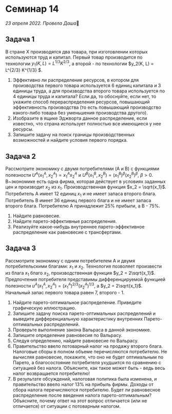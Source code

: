 # Семинар 14

*23 апреля 2022. Провела Даша*🐼

## Задача 1 

В стране Х производятся два товара, при изготовлении которых используются труд и капитал. Первый товар производится по технологии $y_1(K, L) = L^{1/3}K^{2/3}$, а второй - по технологии $y_2(K, L) = L^{2/3} K^{1/3} $.

1. Эффективно ли распределение ресурсов, в котором для производства первого товара используется 6 единиц капитала и 3 единицы труда, а для производства второго товара используется по 4 единицы труда и капитала? Если да, то обоснуйте, если нет, то укажите способ перераспределения ресурсов, повышающий эффективность производства (то есть повышающий производство какого-либо товара без уменьшения производства другого).
2. Изобразите в ящике Эджворта данное распределение, если известно, что страна использует полностью все имеющиеся у нее ресурсы.
3. Запишите задачу на поиск границы производственных возможностей и найдите условия первого порядка.

## Задача 2

Рассмотрите экономику с двумя потребителями (A и B) с функциями полезности $U^A(x_1^A, x_2^A) = x_1^A x_2^A$ и $U^B(x_1^B, x_2^B) = \left( x_1^B\right)^\beta \left( x_2^B\right)^\beta$, $\beta >0$. В~экономике есть одна фирма, которая действует в условиях заданных цен и производит $x_2$ из $x_1$. Производственная функция $x_2 = \sqrt{x_1}$. Потребитель A имеет 12 единиц $x_1$ и не имеет запаса второго блага. Потребитель B имеет 36 единиц первого блага и не имеет запаса второго блага. Потребителю А принадлежит 25\% прибыли, а B - 75\%.
 
1. Найдите равновесие.
2. Найдите парето-эффективные распределения.
3. Реализуйте какое-нибудь внутреннее парето-эффективное распределение как равновесие с трансфертами.


## Задача 3

Рассмотрите экономику с одним потребителем A и двумя потребительскими благами: $x_1$ и $x_2$. Технология позволяет произвести из блага $x_1$ благо $x_2$, производственная функция $y_2 = 2\sqrt{x_1}$. Предпочтения потребителя представимы дифференцируемой функцией полезности $u^A(x^A_1 ,x^A_2) =
(x^A_1 )^{2/3} (x^A_2)^{1/3}$, а $y_2 = 2\sqrt{x_1}$. Начальный запас первого товара равен 7, второго - 1.

1. Найдите парето-оптимальное распределение. Приведите графическую иллюстрацию.
2. Запишите задачу поиска парето-оптимальных распределений и выведите дифференциальную характеристику внутренних Парето-оптимальных распределений.
3. Проверьте выполнение закона Вальраса в данной экономике.
4. Запишите определение равновесия по Вальрасу.
5. Следуя определению, найдите равновесие по Вальрасу.
6. Правительство ввело потоварный налог на продажу второго блага. Налоговые сборы в полном объеме перечисляются потребителю. Не вычисляя равновесие, покажите, что оно не будет оптимальным по Парето, а благосостояние потребителя ухудшится по сравнению с ситуацией без налога. Объясните, как такое может быть - ведь весь налог возвращается потребителю!
7. В результате обсуждений, налоговая политика была изменена, и правительство ввело налог 13\% на прибыль фирмы. Доходы от сбора налога перечисляются потребителю. Будет ли равновесное распределение после введения налога парето-оптимальным? Объясните, почему ответ на этот вопрос отличается (или не отличается) от ситуации с потоварным налогом.